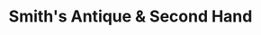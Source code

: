 ---
title: "Smith's Antique & Second Hand"
url: /afton/smiths-antique-and-second-hand/
shop: charity
---